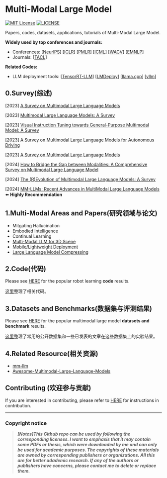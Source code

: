 # Multi-Modal Large Model

[![MIT License](https://img.shields.io/badge/license-MIT-green.svg)](https://opensource.org/licenses/MIT) [![LICENSE](https://img.shields.io/badge/license-Anti%20996-blue.svg)](https://github.com/996icu/996.ICU/blob/master/LICENSE)

Papers, codes, datasets, applications, tutorials of Multi-Modal Large Model.

**Widely used by top conferences and journals:**

- Conferences: [[NeurlPS](https://nips.cc/)] [[ICLR](https://iclr.cc/)] [[PMLR](https://proceedings.mlr.press/)] [[ICML](https://icml.cc/)] [[WACV](https://wacv2024.thecvf.com/)] [[EMNLP](https://aclanthology.org/venues/emnlp/)]
- Journals: [[TACL](https://transacl.org/index.php/tacl)]

**Related Codes:**

- LLM deployment tools: [[TensorRT-LLM](https://github.com/NVIDIA/TensorRT-LLM)] [[LMDeploy](https://github.com/InternLM/lmdeploy)] [[llama.cpp](https://github.com/ggerganov/llama.cpp)] [[vllm](https://github.com/vllm-project/vllm)]



## 0.Survey(综述)



[2023] [A Survey on Multimodal Large Language Models](https://arxiv.org/abs/2306.13549)

[2023] [Multimodal Large Language Models: A Survey](https://arxiv.org/abs/2311.13165)

[2023] [Visual Instruction Tuning towards General-Purpose Multimodal Model: A Survey](https://arxiv.org/abs/2312.16602)

[2023] [A Survey on Multimodal Large Language Models for Autonomous Driving](https://arxiv.org/abs/2311.12320)

[2023] [A Survey on Multimodal Large Language Models](https://arxiv.org/abs/2306.13549)

[2024] [How to Bridge the Gap between Modalities: A Comprehensive Survey on Multimodal Large Language Model](https://arxiv.org/abs/2311.07594)

[2024] [The (R)Evolution of Multimodal Large Language Models: A Survey](https://arxiv.org/abs/2402.12451)

[2024] [MM-LLMs: Recent Advances in MultiModal Large Language Models](https://arxiv.org/abs/2401.13601)   :arrow_left:  **Highly Recommendation**



## 1.Multi-Modal Areas and Papers(研究领域与论文)

- Mitgating Hallucination
- Embodied Intelligence
- Continual Learning
- [Multi-Modal LLM for 3D Scene](https://github.com/Evan-wyl/Multimodal-Large-Model/blob/master/papers/mmllm-3d.md)
- [Mobile/Lightweight Deployment](https://github.com/Evan-wyl/Multimodal-Large-Model/blob/master/papers/deploy.md)
- [Large Language Model Compressing](https://github.com/Evan-wyl/Multimodal-Large-Model/blob/master/papers/llm-compressing.md)



## 2.Code(代码)

Please see [HERE](https://github.com/Evan-wyl/Robot-Learning/tree/master/mm-lm/code) for the popular robot learning **code** results.

[这里](https://github.com/Evan-wyl/Robot-Learning/tree/master/mm-lm/code)整理了相关代码。



## 3.Datasets and Benchmarks(数据集与评测结果)

Please see [HERE](https://github.com/Evan-wyl/Robot-Learning/tree/master/mm-lm/data) for the popular multimodal large model **datasets and benchmark** results.

[这里](https://github.com/Evan-wyl/Robot-Learning/tree/master/mm-lm/data)整理了常用的公开数据集和一些已发表的文章在这些数据集上的实验结果。



## 4.Related Resource(相关资源)

- [mm-llm](https://mm-llms.github.io/)
- [Awesome-Multimodal-Large-Language-Models](https://github.com/BradyFU/Awesome-Multimodal-Large-Language-Models)



## Contributing (欢迎参与贡献)

If you are interested in contributing, please refer to [HERE](https://github.com/Evan-wyl/Multimodal-Large-Model/blob/master/CONTRIBUTING.md) for instructions in contribution.

------

### Copyright notice

> ***[Notes]This Github repo can be used by following the corresponding licenses. I want to emphasis that it may contain some PDFs or thesis, which were downloaded by me and can only be used for academic purposes. The copyrights of these materials are owned by corresponding publishers or organizations. All this are for better adademic research. If any of the authors or publishers have concerns, please contact me to delete or replace them.***
